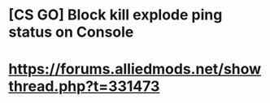 # [CS GO] Block kill explode ping status on Console

# https://forums.alliedmods.net/showthread.php?t=331473
